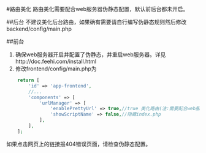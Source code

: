 #路由美化
路由美化需要配合web服务器伪静态配置，默认前后台都未开启。

##后台
不建议美化后台路由，如果确有需要请自行编写伪静态规则然后修改backend/config/main.php

##前台
1. 确保web服务器开启并配置了伪静态，并重启web服务器。详见http://doc.feehi.com/install.html
2. 修改frontend/config/main.php为
```php
    return [
        'id' => 'app-frontend',
        //...
        'components' => [
            'urlManager' => [
                'enablePrettyUrl' => true,//true 美化路由(注:需要配合web服务器配置伪静态，false 不美化路由
                'showScriptName' => false,//隐藏index.php
            ],
        ],
    ];

```

如果点击网页上的链接报404错误页面，请检查伪静态配置。
